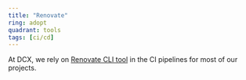 ```yaml
---
title: "Renovate"
ring: adopt
quadrant: tools
tags: [ci/cd]
---
```


At DCX, we rely on [Renovate CLI tool](https://www.npmjs.com/package/renovate/) in the CI pipelines for most of our projects.
